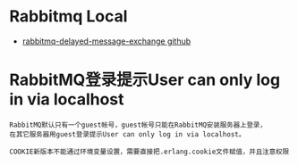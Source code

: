 # Rabbitmq Local
- [rabbitmq-delayed-message-exchange github](https://github.com/rabbitmq/rabbitmq-delayed-message-exchange)

# RabbitMQ登录提示User can only log in via localhost
```text
RabbitMQ默认只有一个guest帐号，guest帐号只能在RabbitMQ安装服务器上登录，
在其它服务器用guest登录提示User can only log in via localhost。

COOKIE新版本不能通过环境变量设置，需要直接把.erlang.cookie文件赋值，并且注意权限
```